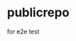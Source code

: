 # publicrepo
for e2e test



































































































































































































































































































































































































































































































































































































































































































































































































































































































































































































